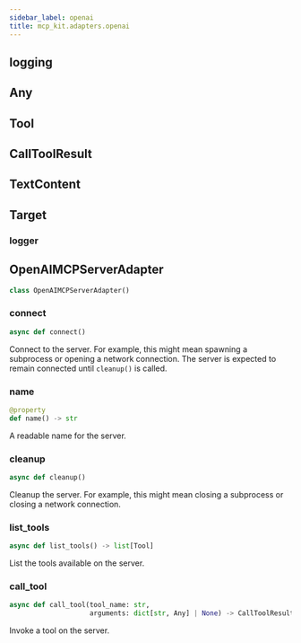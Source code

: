 ```yaml
---
sidebar_label: openai
title: mcp_kit.adapters.openai
---
```


## logging

## Any

## Tool

## CallToolResult

## TextContent

## Target

### logger

## OpenAIMCPServerAdapter

```python
class OpenAIMCPServerAdapter()
```

### connect

```python
async def connect()
```

Connect to the server. For example, this might mean spawning a subprocess or
opening a network connection. The server is expected to remain connected until
`cleanup()` is called.

### name

```python
@property
def name() -> str
```

A readable name for the server.

### cleanup

```python
async def cleanup()
```

Cleanup the server. For example, this might mean closing a subprocess or
closing a network connection.

### list\_tools

```python
async def list_tools() -> list[Tool]
```

List the tools available on the server.

### call\_tool

```python
async def call_tool(tool_name: str,
                    arguments: dict[str, Any] | None) -> CallToolResult
```

Invoke a tool on the server.

